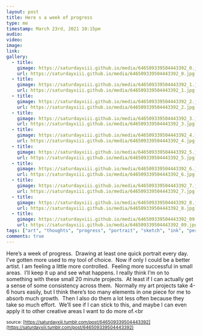 ```yaml
---
layout: post
title: Here s a week of progress
type: me
timestamp: March 23rd, 2021 10:15pm
audio: 
video: 
image: 
link: 
gallery:
  - title: 
    gimage: https://saturdayxiii.github.io/media/646509339504443392_0.jpg
    url: https://saturdayxiii.github.io/media/646509339504443392_0.jpg
  - title: 
    gimage: https://saturdayxiii.github.io/media/646509339504443392_1.jpg
    url: https://saturdayxiii.github.io/media/646509339504443392_1.jpg
  - title: 
    gimage: https://saturdayxiii.github.io/media/646509339504443392_2.jpg
    url: https://saturdayxiii.github.io/media/646509339504443392_2.jpg
  - title: 
    gimage: https://saturdayxiii.github.io/media/646509339504443392_3.jpg
    url: https://saturdayxiii.github.io/media/646509339504443392_3.jpg
  - title: 
    gimage: https://saturdayxiii.github.io/media/646509339504443392_4.jpg
    url: https://saturdayxiii.github.io/media/646509339504443392_4.jpg
  - title: 
    gimage: https://saturdayxiii.github.io/media/646509339504443392_5.jpg
    url: https://saturdayxiii.github.io/media/646509339504443392_5.jpg
  - title: 
    gimage: https://saturdayxiii.github.io/media/646509339504443392_6.jpg
    url: https://saturdayxiii.github.io/media/646509339504443392_6.jpg
  - title: 
    gimage: https://saturdayxiii.github.io/media/646509339504443392_7.jpg
    url: https://saturdayxiii.github.io/media/646509339504443392_7.jpg
  - title: 
    gimage: https://saturdayxiii.github.io/media/646509339504443392_8.jpg
    url: https://saturdayxiii.github.io/media/646509339504443392_8.jpg
  - title: 
    gimage: https://saturdayxiii.github.io/media/646509339504443392_09.jpg
    url: https://saturdayxiii.github.io/media/646509339504443392_09.jpg
tags: ["art", "thoughts", "progress", "portrait", "sketch", "ink", "personal"]
comments: true
---
```


         
Here’s a week of progress.  Drawing at least one quick portrait every day.  I’ve gotten more used to my tool of choice.  Now if only I could be a better artist.
I am feeling a little more controlled.  Feeling more successful in small areas.  I’ll keep it up and see what happens.
I really think I’m on to something with these small 20 minute projects.  At least if I can actually get a sense of some consistency across them.  Normally my art projects take 4-6 hours easily, but I think there’s too many elements in one piece for me to absorb much growth.  Then I also do them a lot less often because they take so much effort.  We’ll see if I can stick to this, and maybe I can even apply it to other creative areas I want to do more of.<br 
  
<small>source: [https://saturdayxiii.tumblr.com/post/646509339504443392](https://saturdayxiii.tumblr.com/post/646509339504443392)</small>